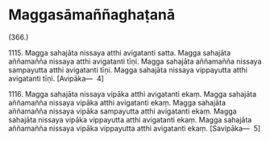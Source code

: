 # Maggasāmaññaghaṭanā

(366.)

1115\. Magga sahajāta nissaya atthi avigatanti satta. Magga sahajāta aññamañña nissaya atthi avigatanti tīṇi. Magga sahajāta aññamañña nissaya sampayutta atthi avigatanti tīṇi. Magga sahajāta nissaya vippayutta atthi avigatanti tīṇi. [Avipāka—  4]

1116\. Magga sahajāta nissaya vipāka atthi avigatanti ekaṃ. Magga sahajāta aññamañña nissaya vipāka atthi avigatanti ekaṃ. Magga sahajāta aññamañña nissaya vipāka sampayutta atthi avigatanti ekaṃ. Magga sahajāta nissaya vipāka vippayutta atthi avigatanti ekaṃ. Magga sahajāta aññamañña nissaya vipāka vippayutta atthi avigatanti ekaṃ. [Savipāka—  5]
